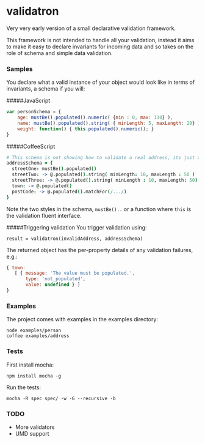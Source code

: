 validatron
==========
Very very early version of a small declarative validation framework. 

This framework is not intended to handle all your validation, instead it aims to make it easy to declare invariants for incoming data and so takes on the role of schema and simple data validation. 

### Samples
You declare what a valid instance of your object would look like in terms of invariants, a schema if you will:

#####JavaScript
```js
var personSchema = {
    age: mustBe().populated().numeric( {min : 0, max: 130} ),
    name: mustBe().populated().string( { minLength: 5, maxLength: 20} ),
    weight: function() { this.populated().numeric(); }
}
````
#####CoffeeScript
```coffeescript
# This schema is not showing how to validate a real address, its just an example that makes it easy to test the framework
addressSchema = {
  streetOne: mustBe().populated()
  streetTwo: -> @.populated().string( minLength: 10, maxLength : 50 )
  streetThree: -> @.populated().string( minLength : 10, maxLength: 50) 
  town: -> @.populated()
  postCode: -> @.populated().matchFor(/.../)
}
```
Note the two styles in the schema, ```mustBe()..``` or a function where ```this``` is the validation fluent interface.

#####Triggering validation
You trigger validation using:

    result = validatron(invalidAddress, addressSchema)

The returned object has the per-property details of any validation failures, e.g.:

```js
{ town: 
   [ { message: 'The value must be populated.',
       type: 'not_populated',
       value: undefined } ] 
}

```

### Examples
The project comes with examples in the examples directory:

    node examples/person
    coffee examples/address

### Tests
First install mocha: 

    npm install mocha -g

Run the tests:

    mocha -R spec spec/ -w -G --recursive -b

### TODO
* More validators
* UMD support
